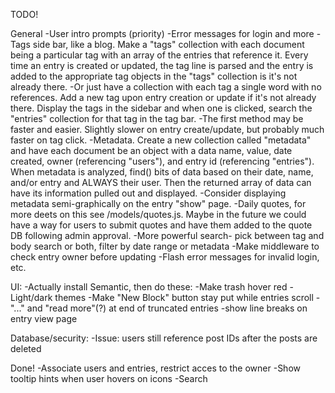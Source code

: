 TODO!

General
    -User intro prompts (priority)
    -Error messages for login and more
    -Tags side bar, like a blog. Make a "tags" collection with each document being a particular tag with an array of the entries that reference it. Every time an entry is created or updated, the tag line is parsed and the entry is added to the appropriate tag objects in the "tags" collection is it's not already there.
        -Or just have a collection with each tag a single word with no references. Add a new tag upon entry creation or update if it's not already there. Display the tags in the sidebar and when one is clicked, search the "entries" collection for that tag in the tag bar. 
        -The first method may be faster and easier. Slightly slower on entry create/update, but probably much faster on tag click.
    -Metadata. Create a new collection called "metadata" and have each document be an object with a data name, value, date created, owner (referencing "users"), and entry id (referencing "entries"). When metadata is analyzed, find() bits of data based on their date, name, and/or entry and ALWAYS their user. Then the returned array of data can have its information pulled out and displayed. 
        -Consider displaying metadata semi-graphically on the entry "show" page.
    -Daily quotes, for more deets on this see /models/quotes.js. Maybe in the future we could have a way for users to submit quotes and have them added to the quote DB following admin approval.
    -More powerful search- pick between tag and body search or both, filter by date range or metadata
    -Make middleware to check entry owner before updating
    -Flash error messages for invalid login, etc.

UI:
    -Actually install Semantic, then do these:
        -Make trash hover red
        -Light/dark themes
        -Make "New Block" button stay put while entries scroll
        -"..." and "read more"(?) at end of truncated entries
        -show line breaks on entry view page

Database/security:
    -Issue: users still reference post IDs after the posts are deleted
    
Done!
    -Associate users and entries, restrict acces to the owner
    -Show tooltip hints when user hovers on icons
    -Search
